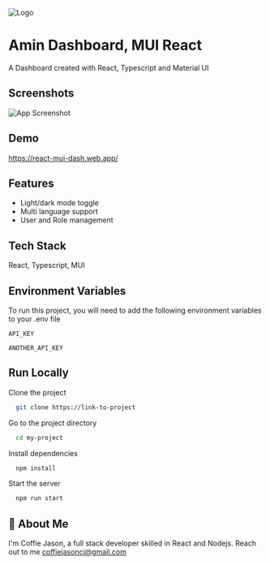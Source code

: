 
![Logo](https://dev-to-uploads.s3.amazonaws.com/uploads/articles/th5xamgrr6se0x5ro4g6.png)


# Amin Dashboard, MUI React

A Dashboard created with React, Typescript and Material UI


## Screenshots

![App Screenshot](https://via.placeholder.com/468x300?text=App+Screenshot+Here)


## Demo

https://react-mui-dash.web.app/


## Features

- Light/dark mode toggle
- Multi language support
- User and Role management


## Tech Stack
React, Typescript, MUI


## Environment Variables

To run this project, you will need to add the following environment variables to your .env file

`API_KEY`

`ANOTHER_API_KEY`


## Run Locally

Clone the project

```bash
  git clone https://link-to-project
```

Go to the project directory

```bash
  cd my-project
```

Install dependencies

```bash
  npm install
```

Start the server

```bash
  npm run start
```


## 🚀 About Me
I'm Coffie Jason, a full stack developer skilled in React and Nodejs. Reach out to me coffiejasoncj@gmail.com



